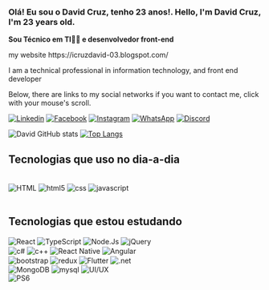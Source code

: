 ### Olá! Eu sou o David Cruz, tenho 23 anos!.  Hello, I'm David Cruz, I'm 23 years old.

<div>


<p class="paragrafo"><b>Sou Técnico em TI👨‍💻 e desenvolvedor front-end</b></p>
       my website https://icruzdavid-03.blogspot.com/

I am a technical professional in information technology, and front end developer




Below, there are links to my social networks if you want to contact me, click with your mouse's scroll.
</div>


[![Linkedin](https://img.shields.io/badge/LinkedIn-0077B5?style=for-the-badge&logo=linkedin&logoColor=white)](https://www.linkedin.com/in/icruzdavid/)
[![Facebook](https://img.shields.io/badge/Facebook-1877F2?style=for-the-badge&logo=facebook&logoColor=white)](https://www.facebook.com/icruzdavid)
[![Instagram](https://img.shields.io/badge/Instagram-E4405F?style=for-the-badge&logo=instagram&logoColor=white)](https://www.instagram.com/icruzdavid/)
[![WhatsApp](https://img.shields.io/badge/WhatsApp-25D366?style=for-the-badge&logo=whatsapp&logoColor=white)](https://api.whatsapp.com/send?phone=5511981682592&text=Oi,%20Tudo%20bem%20David?)
[![Discord](https://img.shields.io/badge/Discord-7289DA?style=for-the-badge&logo=discord&logoColor=)](https://discord.gg/BAB5KHNB)

![David GitHub stats](https://github-readme-stats.vercel.app/api?username=icruzdavid&show_icons=true&theme=github_dark)
[![Top Langs](https://github-readme-stats.vercel.app/api/top-langs/?username=icruzdavid&theme=github_dark)](https://github.com/icruzdavid/github-readme-stats)

## Tecnologias que uso no dia-a-dia
<div style="display: inline_block"><br/>
    <img align="center" alt="HTML" src="https://img.shields.io/badge/HTML-239120?style=for-the-badge&logo=html5&logoColor=white" />
    <img align="center" alt="html5" src="https://img.shields.io/badge/HTML5-E34F26?style=for-the-badge&logo=html5&logoColor=white"/>
    <img align="center" alt="css" src="https://img.shields.io/badge/CSS3-1572B6?style=for-the-badge&logo=css3&logoColor=white"/>
    <img align="center" alt="javascript" src="https://img.shields.io/badge/JavaScript-323330?style=for-the-badge&logo=javascript&logoColor=F7DF1E"/>
</div><br/>

## Tecnologias que estou estudando

<div style="display: inline_block"<br/>
    <img align="center" alt="React" src="https://img.shields.io/badge/React-20232A?style=for-the-badge&logo=react&logoColor=61DAFB"/>
    <img align="center" alt="TypeScript" src="https://img.shields.io/badge/TypeScript-007ACC?style=for-the-badge&logo=typescript&logoColor=white"/>
    <img align="center" alt="Node.Js" src="https://img.shields.io/badge/Node.js-43853D?style=for-the-badge&logo=node.js&logoColor=white"/>
    <img align="center" alt="jQuery" src="https://img.shields.io/badge/jQuery-0769AD?style=for-the-badge&logo=jquery&logoColor=white"/><br/>
    <img align="center" alt="c#" src="https://img.shields.io/badge/C%23-239120?style=for-the-badge&logo=c-sharp&logoColor=white"/>
    <img align="center" alt="c++" src="https://img.shields.io/badge/C%2B%2B-00599C?style=for-the-badge&logo=c%2B%2B&logoColor=white"/>
    <img align="center" alt="React Native" src="https://img.shields.io/badge/React_Native-20232A?style=for-the-badge&logo=react&logoColor=61DAFB"/>
    <img align="center" alt="Angular" src="https://img.shields.io/badge/Angular-DD0031?style=for-the-badge&logo=angular&logoColor=white"/><br/>
    <img align="center" alt="bootstrap" src="https://img.shields.io/badge/Bootstrap-563D7C?style=for-the-badge&logo=bootstrap&logoColor=white"/>
    <img align="center" alt="redux" src="https://img.shields.io/badge/Redux-593D88?style=for-the-badge&logo=redux&logoColor=white"/>
    <img align="center" alt="Flutter" src="https://img.shields.io/badge/Flutter-02569B?style=for-the-badge&logo=flutter&logoColor=white"/>
    <img align="center" alt=".net" src="https://img.shields.io/badge/.NET-5C2D91?style=for-the-badge&logo=.net&logoColor=white"/><br/>
    <img align="center" alt="MongoDB" src="https://img.shields.io/badge/MongoDB-4EA94B?style=for-the-badge&logo=mongodb&logoColor=white"/>
    <img align="center" alt="mysql" src="https://img.shields.io/badge/MySQL-00000F?style=for-the-badge&logo=mysql&logoColor=white"/>
    <img align="center" alt="UI/UX" src="https://img.shields.io/badge/Material--UI-0081CB?style=for-the-badge&logo=material-ui&logoColor=white"/><br/>
    <img align="center" alt="PS6" src="https://aleen42.github.io/badges/src/photoshop.svg"/>
</div><br/>



